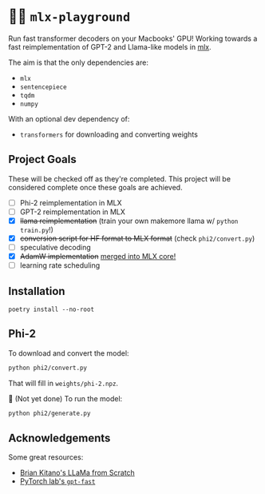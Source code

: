 # 🍏🤖 `mlx-playground`

Run fast transformer decoders  on your Macbooks' GPU!
Working towards a fast reimplementation of GPT-2 and Llama-like models in [mlx](https://ml-explore.github.io/mlx/build/html/index.html).

The aim is that the only dependencies are:
- `mlx`
- `sentencepiece`
- `tqdm`
- `numpy`

With an optional dev dependency of:
- `transformers` for downloading and converting weights

## Project Goals

These will be checked off as they're completed.
This project will be considered complete once these goals are achieved.

- [ ] Phi-2 reimplementation in MLX
- [ ] GPT-2 reimplementation in MLX
- [x] ~~llama reimplementation~~ (train your own makemore llama w/ `python train.py`!)
- [x] ~~conversion script for HF format to MLX format~~ (check `phi2/convert.py`)
- [ ] speculative decoding
- [x] ~~AdamW implementation~~ [merged into MLX core!](https://github.com/ml-explore/mlx/pull/72)
- [ ] learning rate scheduling 

## Installation

```
poetry install --no-root
```

## Phi-2

To download and convert the model:

```sh 
python phi2/convert.py
```

That will fill in `weights/phi-2.npz`.

🚧 (Not yet done) To run the model:

```sh
python phi2/generate.py
```

## Acknowledgements

Some great resources:

- [Brian Kitano's LLaMa from Scratch](https://blog.briankitano.com/llama-from-scratch/)
- [PyTorch lab's `gpt-fast`](https://github.com/pytorch-labs/gpt-fast)
